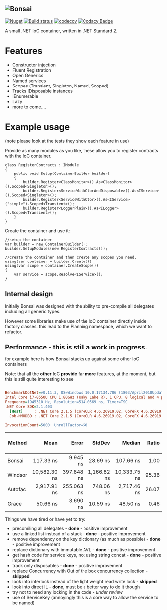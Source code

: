 ## ![Bonsai](https://raw.githubusercontent.com/dbones/bonsai/master/images/bonsai-large.png "Bonsai IoC")


[![Nuget](https://img.shields.io/nuget/v/Bonsai.Ioc.svg)](https://www.nuget.org/packages/Bonsai.Ioc/)  [![Build status](https://ci.appveyor.com/api/projects/status/wjj6iy88fdsl1sy7/branch/master?svg=true)](https://ci.appveyor.com/project/dbones/bonsai/branch/master) [![codecov](https://codecov.io/gh/dbones/bonsai/branch/master/graph/badge.svg)](https://codecov.io/gh/dbones/bonsai) [![Codacy Badge](https://api.codacy.com/project/badge/Grade/fc52ced9d453411283c76179e1eb491a)](https://www.codacy.com/app/dbones/bonsai?utm_source=github.com&amp;utm_medium=referral&amp;utm_content=dbones/bonsai&amp;utm_campaign=Badge_Grade)


A small .NET IoC container, written in .NET Standard 2.

# Features 

* Constructor injection
* Fluent Registration
* Open Generics
* Named services
* Scopes (Transient, Singleton, Named, Scoped)
* Tracks IDisposable instances
* IEnumerable
* Lazy
* more to come....


# Example usage

(note please look at the tests they show each feature in use)

Provide as many modules as you like, these allow you to register contracts with the IoC container.


```
class RegisterContracts : IModule
{
    public void Setup(ContainerBuilder builder)
    {
        builder.Register<ClassMonitor>().As<ClassMonitor>().Scoped<Singleton>();
        builder.Register<ServiceWithCtorAndDisposable>().As<IService>().Scoped<Singleton>();
        builder.Register<ServiceWithCtor>().As<IService>("simple").Scoped<Transient>();
        builder.Register<LoggerPlain>().As<ILogger>().Scoped<Transient>();
    }
}
```

Create the container and use it:

```
//setup the container
var builder = new ContainerBuilder();
builder.SetupModules(new RegisterContracts());

//create the container and then create any scopes you need.
using(var container = builder.Create())
using(var scope = container.CreateScope())
{ 
    var service = scope.Resolve<IService>();
}
```

## Internal design

Initially Bonsai was designed with the ability to pre-compile all delegates including all generic types. 

However some libraries make use of the IoC container directly inside factory classes. this lead to the Planning namespace, which we want to refactor.


## Performance - this is still a work in progress.

for example here is how Bonsai stacks up against some other IoC containers

Note: that all the **other** IoC **provide** far **more** features, at the moment, but this is still quite interesting to see

``` ini

BenchmarkDotNet=v0.11.3, OS=Windows 10.0.17134.706 (1803/April2018Update/Redstone4)
Intel Core i7-8550U CPU 1.80GHz (Kaby Lake R), 1 CPU, 8 logical and 4 physical cores
Frequency=1945310 Hz, Resolution=514.0569 ns, Timer=TSC
.NET Core SDK=2.1.403
  [Host]     : .NET Core 2.1.5 (CoreCLR 4.6.26919.02, CoreFX 4.6.26919.02), 64bit RyuJIT
  Job-NMUDBD : .NET Core 2.1.5 (CoreCLR 4.6.26919.02, CoreFX 4.6.26919.02), 64bit RyuJIT

InvocationCount=5000  UnrollFactor=50  

```
|  Method |         Mean |      Error |      StdDev |       Median | Ratio | RatioSD | Rank | Gen 0/1k Op | Gen 1/1k Op | Gen 2/1k Op | Allocated Memory/Op |
|-------- |-------------:|-----------:|------------:|-------------:|------:|--------:|-----:|------------:|------------:|------------:|--------------------:|
|  Bonsai |    117.33 ns |   9.945 ns |    28.69 ns |    107.66 ns |  1.00 |    0.00 |   ** |           - |           - |           - |               144 B |
| Windsor | 10,582.30 ns | 397.848 ns | 1,166.82 ns | 10,333.75 ns | 95.36 |   22.75 | **** |      1.0000 |           - |           - |              4344 B |
| Autofac |  2,917.91 ns | 255.063 ns |   748.06 ns |  2,717.46 ns | 26.07 |    8.51 |  *** |      0.4000 |           - |           - |              2344 B |
|   Grace |     50.66 ns |   3.690 ns |    10.59 ns |     48.50 ns |  0.46 |    0.15 |    * |           - |           - |           - |               104 B |


Things we have tired or have yet to try:

* precomiling all delegates - **done** - positive improvement
* use a linked list instead of a stack - **done** - positive improvement
* remove dependency on the key dictionary (as much as possible) - **done** - positive improvement
* replace dictionary with immutable AVL - **done** - positive improvement
* get hash code for service keys, not using string concat - **done** - positive improvement
* track only disposables - **done** - positive improvement
* replace Concurrency with Out of the box concurrency collection - **skipped**
* look into interlock instead of the light weight read write lock - **skipped**
* look into direct IL - **done**, must be a better way to do it though
* try not to need any locking in the code - *under review*
* use of ServiceKey (annoyingly this is a core way to allow the service to be named)
